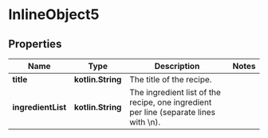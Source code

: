 
# InlineObject5

## Properties
Name | Type | Description | Notes
------------ | ------------- | ------------- | -------------
**title** | **kotlin.String** | The title of the recipe. | 
**ingredientList** | **kotlin.String** | The ingredient list of the recipe, one ingredient per line (separate lines with \\n). | 



